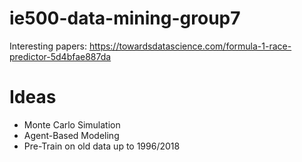 # ie500-data-mining-group7

Interesting papers:
https://towardsdatascience.com/formula-1-race-predictor-5d4bfae887da

# Ideas
* Monte Carlo Simulation
* Agent-Based Modeling
* Pre-Train on old data up to 1996/2018